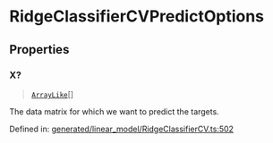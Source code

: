 # RidgeClassifierCVPredictOptions

## Properties

### X?

> [`ArrayLike`](../types/ArrayLike.md)[]

The data matrix for which we want to predict the targets.

Defined in:  [generated/linear\_model/RidgeClassifierCV.ts:502](https://github.com/transitive-bullshit/scikit-learn-ts/blob/92ab806/packages/sklearn/src/generated/linear_model/RidgeClassifierCV.ts#L502)
